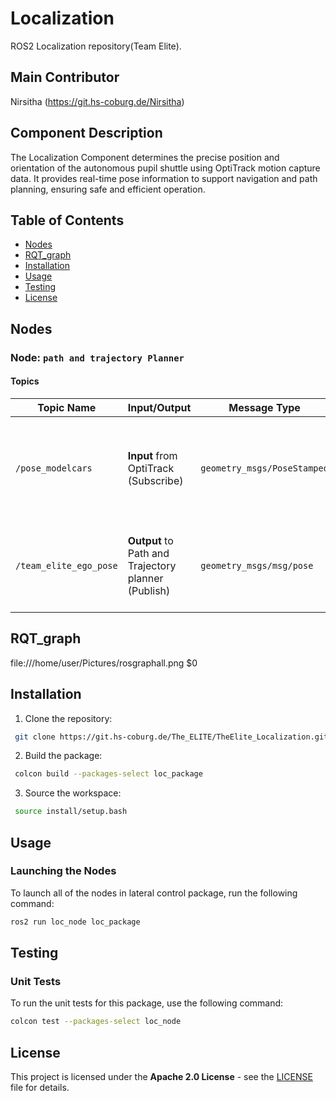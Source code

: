 # Localization
ROS2 Localization repository(Team Elite).

## Main Contributor
Nirsitha (https://git.hs-coburg.de/Nirsitha)

## Component Description
The Localization Component determines the precise position and orientation of the autonomous pupil shuttle using OptiTrack motion capture data. It provides real-time pose information to support navigation and path planning, ensuring safe and efficient operation.

## Table of Contents
- [Nodes](#nodes)
- [RQT_graph](#rqt_graph)
- [Installation](#installation)
- [Usage](#usage)
- [Testing](#testing)
- [License](#license)


## Nodes
### Node: `path and trajectory Planner`
#### Topics

| **Topic Name**            | **Input/Output**    | **Message Type**             | **Description** |
|---------------------------|---------------------|------------------------------|-----------------|
| `/pose_modelcars`         | **Input** from OptiTrack (Subscribe) | `geometry_msgs/PoseStamped`  |Publishes the position and orientation data of multiple rigid bodies (e.g., cars). |
| `/team_elite_ego_pose`     | **Output** to Path and Trajectory planner (Publish)  | `geometry_msgs/msg/pose`     |Publishes the position and orientation of a team elite rigid body |

## RQT_graph
file:///home/user/Pictures/rosgraphall.png
$0

## Installation
1. Clone the repository:
```bash
 git clone https://git.hs-coburg.de/The_ELITE/TheElite_Localization.git
```
2. Build the package:
```bash
 colcon build --packages-select loc_package
```
3. Source the workspace:
```bash
 source install/setup.bash
```

## Usage
### Launching the Nodes
To launch all of the nodes in lateral control package, run the following command:

```bash
ros2 run loc_node loc_package 
```

## Testing
### Unit Tests
To run the unit tests for this package, use the following command:

```bash
colcon test --packages-select loc_node
```

## License

This project is licensed under the **Apache 2.0 License** - see the [LICENSE](LICENSE) file for details.



